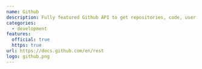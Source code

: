 ```yaml
---
name: Github
description: Fully featured Github API to get repositories, code, user info and lots more!
categories:
  - development
features:
  official: true
  https: true
url: https://docs.github.com/en/rest
logo: github.png
---
```

